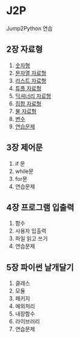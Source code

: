 # J2P
Jump2Python 연습  


## 2장 자료형
1. [숫자형](https://github.com/wldsbs/J2P/blob/main/ch02/ch02_1.ipynb)
2. [문자열 자료형](https://github.com/wldsbs/J2P/blob/main/ch02/ch02_2.ipynb)  
3. [리스트 자료형](https://github.com/wldsbs/J2P/blob/main/ch02/ch02_3.ipynb)  
4. [튜플 자료형](https://github.com/wldsbs/J2P/blob/main/ch02/ch02_4.ipynb)  
5. [딕셔너리 자료형](https://github.com/wldsbs/J2P/blob/main/ch02/ch02_5.ipynb)  
6. [집합 자료형](https://github.com/wldsbs/J2P/blob/main/ch02/ch02_6.ipynb)  
7. [불 자료형](https://github.com/wldsbs/J2P/blob/main/ch02/ch02_7.ipynb)  
8. [변수](https://github.com/wldsbs/J2P/blob/main/ch02/ch02_8.ipynb)  
9. [연습문제](https://github.com/wldsbs/J2P/blob/main/ch02/ch02_practice.ipynb)  

## 3장 제어문
1. if 문  
2. while문  
3. for문  
4. 연습문제  

## 4장 프로그램 입출력
1. 함수  
2. 사용자 입출력  
3. 파일 읽고 쓰기  
4. 연습문제  

## 5장 파이썬 날개달기 
1. 클래스  
2. 모듈  
3. 패키지  
4. 예외처리  
5. 내장함수  
6. 라이브러리  
7. 연습문제  
